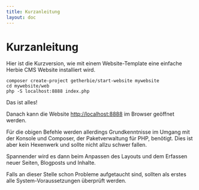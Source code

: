 ```yaml
---
title: Kurzanleitung
layout: doc
---
```


# Kurzanleitung

Hier ist die Kurzversion, wie mit einem Website-Template eine einfache Herbie CMS Website installiert wird.

    composer create-project getherbie/start-website mywebsite
    cd mywebsite/web
    php -S localhost:8888 index.php

Das ist alles!

Danach kann die Website <http://localhost:8888> im Browser geöffnet werden.

Für die obigen Befehle werden allerdings Grundkenntnisse im Umgang mit der Konsole und Composer, der Paketverwaltung für PHP, benötigt. 
Dies ist aber kein Hexenwerk und sollte nicht allzu schwer fallen.

Spannender wird es dann beim Anpassen des Layouts und dem Erfassen neuer Seiten, Blogposts und Inhalte.

Falls an dieser Stelle schon Probleme aufgetaucht sind, sollten als erstes alle System-Voraussetzungen überprüft werden. 
